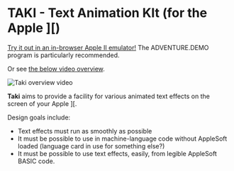 # TAKI - Text Animation KIt (for the Apple \]\[)

[Try it out in an in-browser Apple II emulator!](http://micah.cowan.name/apple2js/apple2jse.html#taki) The ADVENTURE.DEMO program is particularly recommended.

Or see [the below video overview](https://www.youtube.com/watch?v=N5SPFUlo1SY).

![Taki overview video](https://img.youtube.com/vi/N5SPFUlo1SY/0.jpg)

**Taki** aims to provide a facility for various animated text effects
on the screen of your Apple \]\[.

Design goals include:
  * Text effects must run as smoothly as possible
  * It must be possible to use in machine-language code without
    AppleSoft loaded (language card in use for something else?)
  * It must be possible to use text effects, easily, from legible AppleSoft BASIC code.
